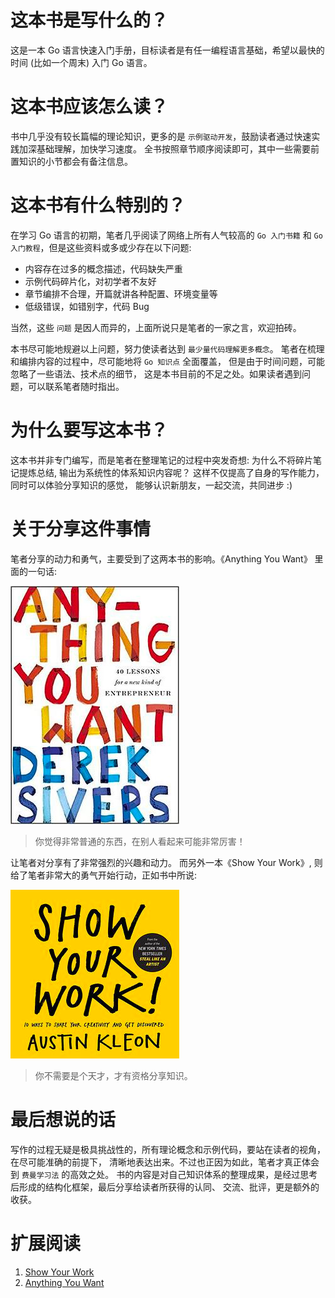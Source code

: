 # 这本书是写什么的？

这是一本 Go 语言快速入门手册，目标读者是有任一编程语言基础，希望以最快的时间 (比如一个周末) 入门 Go 语言。

# 这本书应该怎么读？

书中几乎没有较长篇幅的理论知识，更多的是 `示例驱动开发`，鼓励读者通过快速实践加深基础理解，加快学习速度。
全书按照章节顺序阅读即可，其中一些需要前置知识的小节都会有备注信息。

# 这本书有什么特别的？

在学习 Go 语言的初期，笔者几乎阅读了网络上所有人气较高的 `Go 入门书籍` 和 `Go 入门教程`，但是这些资料或多或少存在以下问题: 
- 内容存在过多的概念描述，代码缺失严重
- 示例代码碎片化，对初学者不友好
- 章节编排不合理，开篇就讲各种配置、环境变量等
- 低级错误，如错别字，代码 Bug

当然，这些 `问题` 是因人而异的，上面所说只是笔者的一家之言，欢迎拍砖。

本书尽可能地规避以上问题，努力使读者达到 `最少量代码理解更多概念`。 笔者在梳理和编排内容的过程中，尽可能地将 `Go 知识点` 全面覆盖，
但是由于时间问题，可能忽略了一些语法、技术点的细节， 这是本书目前的不足之处。如果读者遇到问题，可以联系笔者随时指出。

# 为什么要写这本书？

这本书并非专门编写，而是笔者在整理笔记的过程中突发奇想: 
为什么不将碎片笔记提炼总结, 输出为系统性的体系知识内容呢？
这样不仅提高了自身的写作能力，同时可以体验分享知识的感觉，
能够认识新朋友，一起交流，共同进步 :)

# 关于分享这件事情

笔者分享的动力和勇气，主要受到了这两本书的影响。《Anything You Want》 里面的一句话:

![Anything You Want](./images/anything_you_want.png)

> 你觉得非常普通的东西，在别人看起来可能非常厉害！

让笔者对分享有了非常强烈的兴趣和动力。 而另外一本《Show Your Work》, 
则给了笔者非常大的勇气开始行动，正如书中所说: 

![Show Your Work](./images/show_your_work.png)

> 你不需要是个天才，才有资格分享知识。

# 最后想说的话

写作的过程无疑是极具挑战性的，所有理论概念和示例代码，要站在读者的视角，在尽可能准确的前提下，
清晰地表达出来。不过也正因为如此，笔者才真正体会到 `费曼学习法` 的高效之处。
书的内容是对自己知识体系的整理成果，是经过思考后形成的结构化框架，最后分享给读者所获得的认同、
交流、批评，更是额外的收获。

# 扩展阅读
1. [Show Your Work](https://book.douban.com/subject/25857796/)
2. [Anything You Want](https://book.douban.com/subject/26979259/)